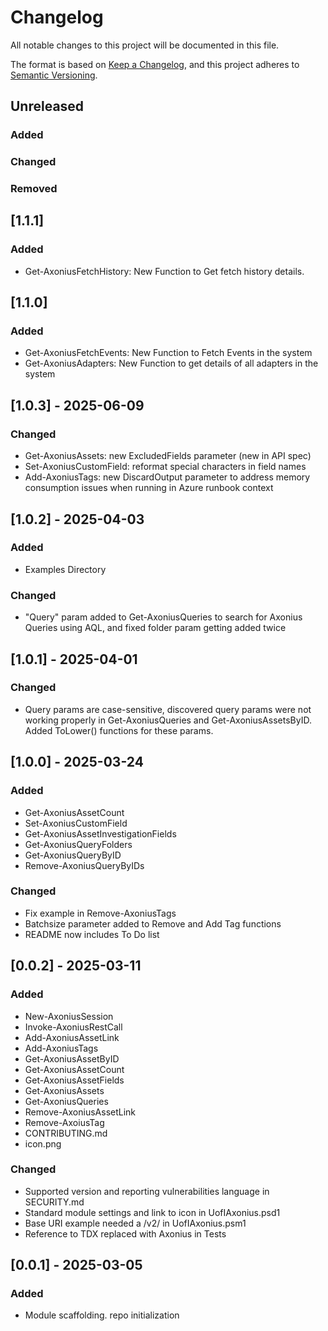 # Changelog
All notable changes to this project will be documented in this file.

The format is based on [Keep a Changelog](https://keepachangelog.com/en/1.0.0/),
and this project adheres to [Semantic Versioning](https://semver.org/spec/v2.0.0.html).

## Unreleased
### Added
### Changed
### Removed

## [1.1.1]

### Added

- Get-AxoniusFetchHistory: New Function to Get fetch history details.

## [1.1.0]

### Added

- Get-AxoniusFetchEvents: New Function to Fetch Events in the system
- Get-AxoniusAdapters: New Function to get details of all adapters in the system

## [1.0.3] - 2025-06-09

### Changed

- Get-AxoniusAssets: new ExcludedFields parameter (new in API spec)
- Set-AxoniusCustomField: reformat special characters in field names
- Add-AxoniusTags: new DiscardOutput parameter to address memory consumption issues when running in Azure runbook context

## [1.0.2] - 2025-04-03

### Added

- Examples Directory

### Changed

- "Query" param added to Get-AxoniusQueries to search for Axonius Queries using AQL, and fixed folder param getting added twice

## [1.0.1] - 2025-04-01

### Changed

- Query params are case-sensitive, discovered query params were not working properly in Get-AxoniusQueries and Get-AxoniusAssetsByID. Added ToLower() functions for these params.


## [1.0.0] - 2025-03-24

### Added

- Get-AxoniusAssetCount
- Set-AxoniusCustomField
- Get-AxoniusAssetInvestigationFields
- Get-AxoniusQueryFolders
- Get-AxoniusQueryByID
- Remove-AxoniusQueryByIDs

### Changed

- Fix example in Remove-AxoniusTags
- Batchsize parameter added to Remove and Add Tag functions
- README now includes To Do list

## [0.0.2] - 2025-03-11

### Added

- New-AxoniusSession
- Invoke-AxoniusRestCall
- Add-AxoniusAssetLink
- Add-AxoniusTags
- Get-AxoniusAssetByID
- Get-AxoniusAssetCount
- Get-AxoniusAssetFields
- Get-AxoniusAssets
- Get-AxoniusQueries
- Remove-AxoniusAssetLink
- Remove-AxoiusTag
- CONTRIBUTING.md
- icon.png

### Changed

- Supported version and reporting vulnerabilities language in SECURITY.md
- Standard module settings and link to icon in UofIAxonius.psd1
- Base URI example needed a /v2/ in UofIAxonius.psm1
- Reference to TDX replaced with Axonius in Tests


## [0.0.1] - 2025-03-05

### Added

- Module scaffolding. repo initialization
